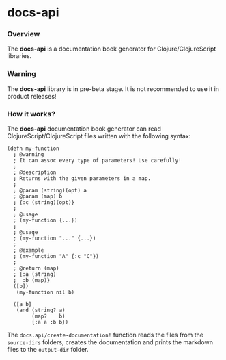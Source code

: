 
# docs-api

### Overview

The <strong>docs-api</strong> is a documentation book generator for Clojure/ClojureScript
libraries.

### Warning

The <strong>docs-api</strong> library is in pre-beta stage.
It is not recommended to use it in product releases!

### How it works?

The <strong>docs-api</strong> documentation book generator can read ClojureScript/ClojureScript
files written with the following syntax:

```
(defn my-function
  ; @warning
  ; It can assoc every type of parameters! Use carefully!
  ;
  ; @description
  ; Returns with the given parameters in a map.
  ;
  ; @param (string)(opt) a
  ; @param (map) b
  ; {:c (string)(opt)}
  ;
  ; @usage
  ; (my-function {...})
  ;
  ; @usage
  ; (my-function "..." {...})
  ;
  ; @example
  ; (my-function "A" {:c "C"})
  ;
  ; @return (map)
  ; {:a (string)
  ;  :b (map)}
  ([b])
   (my-function nil b)

  ([a b]
   (and (string? a)
        (map?    b)
        {:a a :b b})
```

The `docs.api/create-documentation!` function reads the files from the `source-dirs`
folders, creates the documentation and prints the markdown files to the `output-dir` folder.
